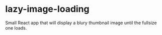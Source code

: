 # lazy-image-loading
Small React app that will display a blury thumbnail image until the fullsize one loads.
